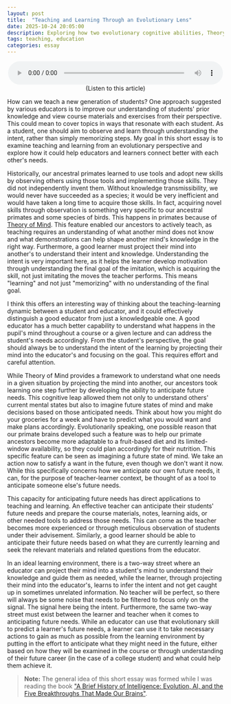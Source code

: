 ```yaml
---
layout: post
title:  "Teaching and Learning Through an Evolutionary Lens"
date: 2025-10-24 20:05:00
description: Exploring how two evolutionary cognitive abilities, Theory of Mind and anticipating future needs, can help educators and students create more effective teaching and learning relationships.
tags: teaching, education
categories: essay
---
```


<figure style="text-align: center; max-width: 500px; margin: 0 auto;">
    <audio controls style="width: 100%;">
        <source src="/assets/audio/teaching-and-evolution.mp3" type="audio/mpeg">
        Your browser does not support the audio element.
    </audio>
    <figcaption>(Listen to this article)</figcaption>
</figure>



<p>How can we teach a new generation of students? One approach suggested by various educators is to improve our understanding of students' prior knowledge and view course materials and exercises from their perspective. This could mean to cover topics in ways that resonate with each student. As a student, one should aim to observe and learn through understanding the intent, rather than simply memorizing steps. My goal in this short essay is to examine teaching and learning from an evolutionary perspective and explore how it could help educators and learners connect better with each other's needs.</p>


<p>Historically, our ancestral primates learned to use tools and adopt new skills by observing others using those tools and implementing those skills. They did not independently invent them. Without knowledge transmissibility, we would never have succeeded as a species; it would be very inefficient and would have taken a long time to acquire those skills. In fact, acquiring novel skills through observation is something very specific to our ancestral primates and some species of birds. This happens in primates because of <a href="https://en.wikipedia.org/wiki/Theory_of_mind">Theory of Mind</a>. This feature enabled our ancestors to actively teach, as teaching requires an understanding of what another mind does not know and what demonstrations can help shape another mind's knowledge in the right way. Furthermore, a good learner must project their mind into another's to understand their intent and knowledge. Understanding the intent is very important here, as it helps the learner develop motivation through understanding the final goal of the imitation, which is acquiring the skill, not just imitating the moves the teacher performs. This means "learning" and not just "memorizing" with no understanding of the final goal.</p>

<p>I think this offers an interesting way of thinking about the teaching-learning dynamic between a student and educator, and it could effectively distinguish a good educator from just a knowledgeable one. A good educator has a much better capability to understand what happens in the pupil's mind throughout a course or a given lecture and can address the student's needs accordingly. From the student's perspective, the goal should always be to understand the intent of the learning by projecting their mind into the educator's and focusing on the goal. This requires effort and careful attention.</p>


<p>While Theory of Mind provides a framework to understand what one needs in a given situation by projecting the mind into another, our ancestors took learning one step further by developing the ability to anticipate future needs. This cognitive leap allowed them not only to understand others' current mental states but also to imagine future states of mind and make decisions based on those anticipated needs. Think about how you might do your groceries for a week and have to predict what you would want and make plans accordingly. Evolutionarily speaking, one possible reason that our primate brains developed such a feature was to help our primate ancestors become more adaptable to a fruit-based diet and its limited-window availability, so they could plan accordingly for their nutrition. This specific feature can be seen as imagining a future state of mind. We take an action now to satisfy a want in the future, even though we don't want it now. While this specifically concerns how we anticipate our own future needs, it can, for the purpose of teacher-learner context, be thought of as a tool to anticipate someone else's future needs.</p>

<p>This capacity for anticipating future needs has direct applications to teaching and learning. An effective teacher can anticipate their students' future needs and prepare the course materials, notes, learning aids, or other needed tools to address those needs. This can come as the teacher becomes more experienced or through meticulous observation of students under their advisement. Similarly, a good learner should be able to anticipate their future needs based on what they are currently learning and seek the relevant materials and related questions from the educator.</p>

<p>In an ideal learning environment, there is a two-way street where an educator can project their mind into a student's mind to understand their knowledge and guide them as needed, while the learner, through projecting their mind into the educator's, learns to infer the intent and not get caught up in sometimes unrelated information. No teacher will be perfect, so there will always be some noise that needs to be filtered to focus only on the signal. The signal here being the intent. Furthermore, the same two-way street must exist between the learner and teacher when it comes to anticipating future needs. While an educator can use that evolutionary skill to predict a learner's future needs, a learner can use it to take necessary actions to gain as much as possible from the learning environment by putting in the effort to anticipate what they might need in the future, either based on how they will be examined in the course or through understanding of their future career (in the case of a college student) and what could help them achieve it.</p>


> **Note:** The general idea of this short essay was formed while I was reading the book ["A Brief History of Intelligence: Evolution, AI, and the Five Breakthroughs That Made Our Brains"](https://www.abriefhistoryofintelligence.com/book).